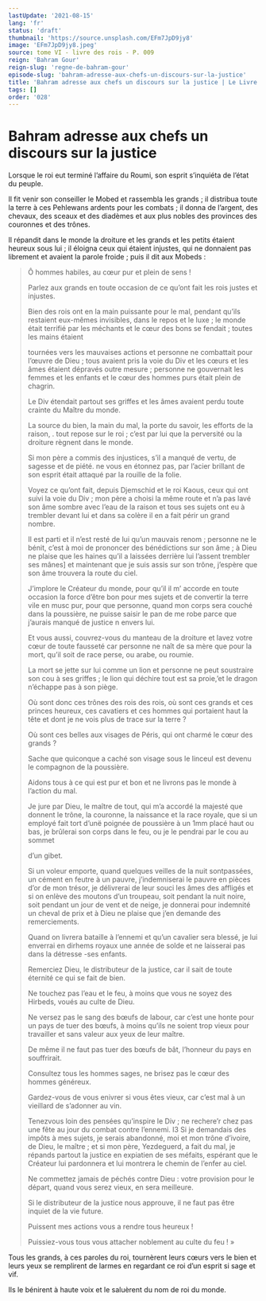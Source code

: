 ```yaml
---
lastUpdate: '2021-08-15'
lang: 'fr'
status: 'draft'
thumbnail: 'https://source.unsplash.com/EFm7JpD9jy8'
image: 'EFm7JpD9jy8.jpeg'
source: tome VI - livre des rois - P. 009
reign: 'Bahram Gour'
reign-slug: 'regne-de-bahram-gour'
episode-slug: 'bahram-adresse-aux-chefs-un-discours-sur-la-justice'
title: 'Bahram adresse aux chefs un discours sur la justice | Le Livre des Rois | Shâhnâmeh'
tags: []
order: '028'
---
```


<!-- LTeX: language=fr -->

# Bahram adresse aux chefs un discours sur la justice

Lorsque le roi eut terminé l’affaire du Roumi, son esprit s’inquiéta de l’état du peuple.

Il fit venir son conseiller le Mobed et rassembla les grands ; il distribua toute la terre à ces Pehlewans ardents pour les combats ; il donna de l’argent, des chevaux, des sceaux et des diadèmes et aux plus nobles des provinces des couronnes et des trônes.

Il répandit dans le monde la droiture et les grands et les petits étaient heureux sous lui ; il éloigna ceux qui étaient injustes, qui ne donnaient pas librement et avaient la parole froide ; puis il dit aux Mobeds :

> Ô hommes habiles, au cœur pur et plein de sens !
>
> Parlez aux grands en toute occasion de ce qu’ont fait les rois justes et injustes.
>
> Bien des rois ont en la main puissante pour le mal, pendant qu’ils restaient eux-mêmes invisibles, dans le repos et le luxe ; le monde était terrifié par les méchants et le cœur des bons se fendait ; toutes les mains étaient
>
> tournées vers les mauvaises actions et personne ne combattait pour l’œuvre de Dieu ; tous avaient pris la voie du Div et les cœurs et les âmes étaient dépravés outre mesure ; personne ne gouvernait les femmes et les enfants et le cœur des hommes purs était plein de chagrin.
>
> Le Div étendait partout ses griffes et les âmes avaient perdu toute crainte du Maître du monde.
>
> La source du bien, la main du mal, la porte du savoir, les efforts de la raison,
. tout repose sur le roi ; c’est par lui que la perversité ou la droiture règnent dans le monde.
>
> Si mon père a commis des injustices, s’il a manqué de vertu, de sagesse et de piété. ne vous en étonnez pas, par l’acier brillant de son esprit était attaqué par la rouille de la folie.
>
> Voyez ce qu’ont fait, depuis Djemschid et le roi Kaous, ceux qui ont suivi la voie du Div ; mon père a choisi la même route et n’a pas lavé son âme sombre avec l’eau de la raison et tous ses sujets ont eu à trembler devant lui et dans sa colère il en a fait périr un grand nombre.
>
> Il est parti et il n’est resté de lui qu’un mauvais renom ; personne ne le bénit, c’est à moi de prononcer des bénédictions sur son âme ; à Dieu ne plaise que les haines qu’il a laissées derrière lui l’assent trembler ses mânes] et maintenant que je suis assis sur son trône, j’espère que son âme trouvera la route du ciel.
>
> J’implore le Créateur du monde, pour qu’il il m’ accorde en toute occasion la force d’être bon pour mes sujets et de convertir la terre vile en musc pur, pour que personne, quand mon corps sera couché dans la poussière, ne puisse saisir le pan de me robe parce que j’aurais manqué de justice n envers lui.
>
> Et vous aussi, couvrez-vous du manteau de la droiture et lavez votre cœur de toute fausseté car personne ne naît de sa mère que pour la mort, qu’il soit de race perse, ou arabe, ou roumie.
>
> La mort se jette sur lui comme un lion et personne ne peut soustraire son cou à ses griffes ; le lion qui déchire tout est sa proie,’et le dragon n’échappe pas à son piège.
>
> Où sont donc ces trônes des rois des rois, où
sont ces grands et ces princes heureux, ces cavatiers et ces hommes qui portaient haut la tête et dont je ne vois plus de trace sur la terre ?
>
> Où sont ces belles aux visages de Péris, qui ont charmé le cœur des grands ?
>
> Sache que quiconque a caché son visage sous le linceul est devenu le compagnon de la poussière.
>
> Aidons tous à ce qui est pur et bon et ne livrons pas le monde à l’action du mal.
>
> Je jure par Dieu, le maître de tout, qui m’a accordé la majesté que donnent le trône, la couronne, la naissance et la race royale, que si un employé fait tort d’unë poignée de poussière à un
1mm placé haut ou bas, je brûlerai son corps dans le feu, ou je le pendrai par le cou au sommet
>
> d’un gibet.
>
> Si un voleur emporte, quand quelques veilles de la nuit sontpassées, un cément en feutre à un pauvre, j’indemniserai le pauvre en pièces d’or de mon trésor, je délivrerai de leur souci les âmes des affligés et si on enlève des moutons d’un troupeau, soit pendant la nuit noire, soit pendant un jour de vent et de neige, je donnerai pour indemnité un cheval de prix et à Dieu ne plaise que j’en demande des remerciements.
>
> Quand on livrera bataille à l’ennemi et qu’un cavalier sera blessé, je lui enverrai en dirhems royaux une année de solde et ne laisserai pas dans la détresse -ses enfants.
>
> Remerciez Dieu, le distributeur de la justice, car il sait de toute éternité ce qui se fait de bien.
>
> Ne touchez pas l’eau et le feu, à moins que vous ne soyez des Hirbeds, voués au culte de Dieu.
>
> Ne versez pas le sang des bœufs de labour, car c’est une honte pour un pays de tuer des bœufs, à moins qu’ils ne soient trop vieux pour travailler et sans valeur aux yeux de leur maître.
>
> De même il ne faut pas tuer des bœufs de bât, l’honneur du pays en souffrirait.
>
> Consultez tous les hommes sages, ne brisez pas le cœur des hommes généreux.
>
> Gardez-vous de vous enivrer si vous êtes vieux, car c’est mal à un vieillard de s’adonner au vin.
>
> Tenezvous loin des pensées qu’inspire le Div ; ne rechere’r chez pas une fête au jour du combat contre l’ennemi. l3 Si je demandais des impôts à mes sujets, je serais abandonné, moi et mon trône d’ivoire, de Dieu, le maître ; et si mon père, Yezdeguerd, a fait du mal, je répands partout la justice en expiatien de ses méfaits, espérant que le Créateur lui pardonnera et lui montrera le chemin de l’enfer au ciel.
>
> Ne commettez jamais de péchés contre Dieu : votre provision pour le départ, quand vous serez vieux, en sera meilleure.
>
> Si le distributeur de la justice nous approuve, il ne faut pas être inquiet de la vie future.
>
> Puissent mes actions vous a rendre tous heureux !
>
> Puissiez-vous tous vous attacher noblement au culte du feu ! »

Tous les grands, à ces paroles du roi, tournèrent leurs cœurs vers le bien et leurs yeux se remplirent de larmes en regardant ce roi d’un esprit si sage et vif.

Ils le bénirent à haute voix et le saluèrent du nom de roi du monde.
